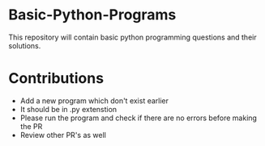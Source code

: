 # Basic-Python-Programs
This repository will contain basic python programming questions and their solutions.


# Contributions

- Add a new program which don't exist earlier
- It should be in .py extenstion
- Please run the program and check if there are no errors before making the PR
- Review other PR's as well
